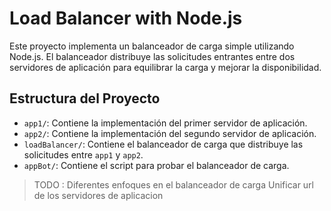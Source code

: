 # Load Balancer with Node.js

Este proyecto implementa un balanceador de carga simple utilizando Node.js. El balanceador distribuye las solicitudes entrantes entre dos servidores de aplicación para equilibrar la carga y mejorar la disponibilidad.

## Estructura del Proyecto

- `app1/`: Contiene la implementación del primer servidor de aplicación.
- `app2/`: Contiene la implementación del segundo servidor de aplicación.
- `loadBalancer/`: Contiene el balanceador de carga que distribuye las solicitudes entre `app1` y `app2`.
- `appBot/`: Contiene el script para probar el balanceador de carga.

> TODO : 
> Diferentes enfoques en el balanceador de carga
> Unificar url de los servidores de aplicacion
 
